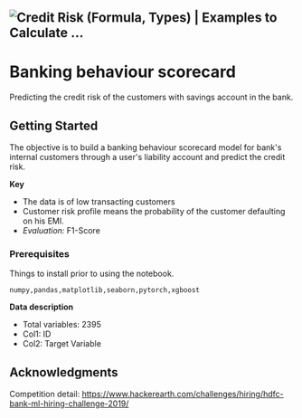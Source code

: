 # <img src="https://proxy.duckduckgo.com/iu/?u=https%3A%2F%2Fcdn.wallstreetmojo.com%2Fwp-content%2Fuploads%2F2019%2F05%2Fcredit-risk.jpg&amp;f=1&amp;nofb=1" alt="Credit Risk (Formula, Types) | Examples to Calculate ..." style="zoom:80%;" /> 
# Banking behaviour scorecard

Predicting the credit risk of the customers with savings account in the bank.

## Getting Started

The objective is to build a banking behaviour scorecard model for bank's internal customers through a user's liability account and predict the credit risk.

**Key**

- The data is of low transacting customers
- Customer risk profile means the probability of the customer defaulting on his EMI.
- *Evaluation:* F1-Score

### Prerequisites

Things to install prior to using the notebook.

```
numpy,pandas,matplotlib,seaborn,pytorch,xgboost
```

**Data description**

- Total variables: 2395
- Col1: ID
- Col2: Target Variable

## Acknowledgments

Competition detail: https://www.hackerearth.com/challenges/hiring/hdfc-bank-ml-hiring-challenge-2019/
